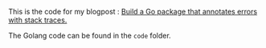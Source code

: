This is the code for my blogpost : [Build a Go package that annotates errors with stack traces.](https://www.komu.engineer/blogs/08/golang-stackTrace)       

The Golang code can be found in the `code` folder.     



